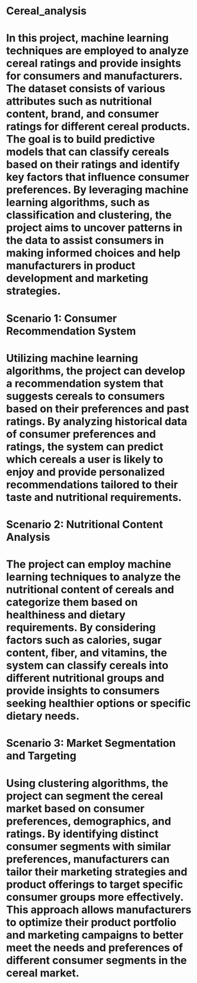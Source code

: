 # Cereal_analysis
# In this project, machine learning techniques are employed to analyze cereal ratings and provide insights for consumers and manufacturers. The dataset consists of various attributes such as nutritional content, brand, and consumer ratings for different cereal products. The goal is to build predictive models that can classify cereals based on their ratings and identify key factors that influence consumer preferences. By leveraging machine learning algorithms, such as classification and clustering, the project aims to uncover patterns in the data to assist consumers in making informed choices and help manufacturers in product development and marketing strategies.



# Scenario 1: Consumer Recommendation System

# Utilizing machine learning algorithms, the project can develop a recommendation system that suggests cereals to consumers based on their preferences and past ratings. By analyzing historical data of consumer preferences and ratings, the system can predict which cereals a user is likely to enjoy and provide personalized recommendations tailored to their taste and nutritional requirements.



# Scenario 2: Nutritional Content Analysis

# The project can employ machine learning techniques to analyze the nutritional content of cereals and categorize them based on healthiness and dietary requirements. By considering factors such as calories, sugar content, fiber, and vitamins, the system can classify cereals into different nutritional groups and provide insights to consumers seeking healthier options or specific dietary needs.



# Scenario 3: Market Segmentation and Targeting

# Using clustering algorithms, the project can segment the cereal market based on consumer preferences, demographics, and ratings. By identifying distinct consumer segments with similar preferences, manufacturers can tailor their marketing strategies and product offerings to target specific consumer groups more effectively. This approach allows manufacturers to optimize their product portfolio and marketing campaigns to better meet the needs and preferences of different consumer segments in the cereal market.
